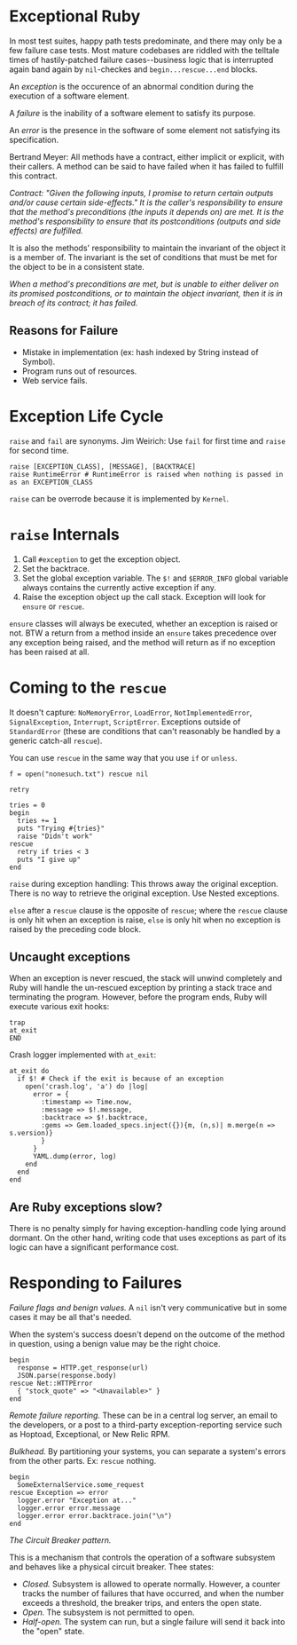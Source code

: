 # Exceptional Ruby

In most test suites, happy path tests predominate, and there may only be a few failure case tests. Most mature codebases are riddled with the telltale times of hastily-patched failure cases--business logic that is interrupted again band again by `nil`-checkes and `begin...rescue...end` blocks.

An *exception* is the occurence of an abnormal condition during the execution of a software element.

A *failure* is the inability of a software element to satisfy its purpose.

An *error* is the presence in the software of some element not satisfying its specification.

Bertrand Meyer: All methods have a contract, either implicit or explicit, with their callers. A method can be said to have failed when it has failed to fulfill this contract.

*Contract: "Given the following inputs, I promise to return certain outputs and/or cause certain side-effects." It is the caller's responsibility to ensure that the method's preconditions (the inputs it depends on) are met. It is the method's responsibility to ensure that its postconditions (outputs and side effects) are fulfilled.*

It is also the methods' responsibility to maintain the invariant of the object it is a member of. The invariant is the set of conditions that must be met for the object to be in a consistent state.

*When a method's preconditions are met, but is unable to either deliver on its promised postconditions, or to maintain the object invariant, then it is in breach of its contract; it has failed.*

## Reasons for Failure

- Mistake in implementation (ex: hash indexed by String instead of Symbol).
- Program runs out of resources.
- Web service fails.

# Exception Life Cycle

`raise` and `fail` are synonyms. Jim Weirich: Use `fail` for first time and `raise` for second time.

    raise [EXCEPTION_CLASS], [MESSAGE], [BACKTRACE]
    raise RuntimeError # RuntimeError is raised when nothing is passed in as an EXCEPTION_CLASS

`raise` can be overrode because it is implemented by `Kernel`.

# `raise` Internals

1. Call `#exception` to get the exception object.
2. Set the backtrace.
3. Set the global exception variable. The `$!` and `$ERROR_INFO` global variable always contains the currently active exception if any.
4. Raise the exception object up the call stack. Exception will look for `ensure` or `rescue`.

`ensure` classes will always be executed, whether an exception is raised or not. BTW a return from a method inside an `ensure` takes precedence over any exception being raised, and the method will return as if no exception has been raised at all.

# Coming to the `rescue`

It doesn't capture: `NoMemoryError`, `LoadError`, `NotImplementedError`, `SignalException`, `Interrupt`, `ScriptError`. Exceptions outside of `StandardError` (these are conditions that can't reasonably be handled by a generic catch-all `rescue`).

You can use `rescue` in the same way that you use `if` or `unless`.

    f = open("nonesuch.txt") rescue nil

`retry`

    tries = 0
    begin
      tries += 1
      puts "Trying #{tries}"
      raise "Didn't work"
    rescue
      retry if tries < 3
      puts "I give up"
    end

`raise` during exception handling: This throws away the original exception. There is no way to retrieve the original exception. Use Nested exceptions.

[TODO]: NESTED_EXCEPTIONS.

`else` after a `rescue` clause is the opposite of `rescue`; where the `rescue` clause is only hit when an exception is raise, `else` is only hit when no exception is raised by the preceding code block.

## Uncaught exceptions

When an exception is never rescued, the stack will unwind completely and Ruby will handle the un-rescued exception by printing a stack trace and terminating the program. However, before the program ends, Ruby will execute various exit hooks:

    trap
    at_exit
    END

Crash logger implemented with `at_exit`:

    at_exit do
      if $! # Check if the exit is because of an exception
        open('crash.log', 'a') do |log|
          error = {
            :timestamp => Time.now,
            :message => $!.message,
            :backtrace => $!.backtrace,
            :gems => Gem.loaded_specs.inject({}){m, (n,s)| m.merge(n => s.version)}
            }
          }
          YAML.dump(error, log)
        end
      end
    end

## Are Ruby exceptions slow?

There is no penalty simply for having exception-handling code lying around dormant. On the other hand, writing code that uses exceptions as part of its logic can have a significant performance cost.

# Responding to Failures

*Failure flags and benign values.* A `nil` isn't very communicative but in some cases it may be all that's needed.

When the system's success doesn't depend on the outcome of the method in question, using a benign value may be the right choice.

    begin
      response = HTTP.get_response(url)
      JSON.parse(response.body)
    rescue Net::HTTPError
      { "stock_quote" => "<Unavailable>" }
    end

*Remote failure reporting.* These can be in a central log server, an email to the developers, or a post to a third-party exception-reporting service such as Hoptoad, Exceptional, or New Relic RPM.

*Bulkhead.* By partitioning your systems, you can separate a system's errors from the other parts. Ex: `rescue` nothing.

    begin
      SomeExternalService.some_request
    rescue Exception => error
      logger.error "Exception at..."
      logger.error error.message
      logger.error error.backtrace.join("\n")
    end

*The Circuit Breaker pattern.*

This is a mechanism that controls the operation of a software subsystem and behaves like a physical circuit breaker. Thee states:

- *Closed.* Subsystem is allowed to operate normally. However, a counter tracks the number of failures that have occurred, and when the number exceeds a threshold, the breaker trips, and enters the open state.
- *Open.* The subsystem is not permitted to open.
- *Half-open.* The system can run, but a single failure will send it back into the "open" state.



